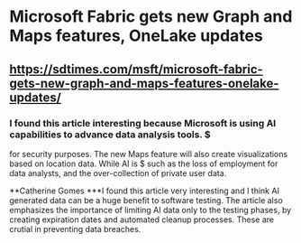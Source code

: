 # Microsoft Fabric gets new Graph and Maps features, OneLake updates
## https://sdtimes.com/msft/microsoft-fabric-gets-new-graph-and-maps-features-onelake-updates/
### I found this article interesting because Microsoft is using AI capabilities to advance data analysis tools. $
for security purposes. The new Maps feature will also create visualizations based on location data. While AI is $
such as the loss of employment for data analysts, and the over-collection of private user data.


**Catherine Gomes
***I found this article very interesting and I think AI generated data can be a huge benefit to software testing. The article also emphasizes the importance of limiting AI data only to the testing phases, by creating expiration dates and automated cleanup processes. These are crutial in preventing data breaches. 
